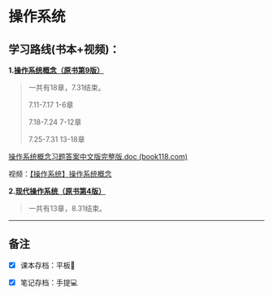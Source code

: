 # 操作系统

## 学习路线(书本+视频)：

**1.[操作系统概念（原书第9版）](https://book.douban.com/subject/30297919/)**

> 一共有18章，7.31结束。
>
> 7.11-7.17 1-6章
>
> 7.18-7.24 7-12章
>
> 7.25-7.31 13-18章

[操作系统概念习题答案中文版完整版.doc (book118.com)](https://max.book118.com/html/2018/1202/7036005123001162.shtm)

视频：[【操作系统】操作系统概念](https://www.bilibili.com/video/BV14P4y1x7YF?spm_id_from=333.337.search-card.all.click)

**2.[现代操作系统（原书第4版）](https://book.douban.com/subject/27096665/)**

> 一共有13章，8.31结束。

------

## 备注

- [x] 课本存档：平板:iphone:
- [x] 笔记存档：手提:computer:

